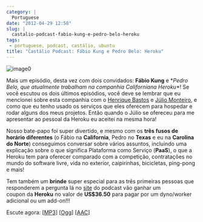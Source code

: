 ```yaml
---
category: |
  Portuguese
date: "2012-04-29 12:58"
slug: |
  castalio-podcast-fabio-kung-e-pedro-belo-heroku
tags:
 - portuguese, podcast, castálio, ubuntu
title: "Castálio Podcast: Fábio Kung e Pedro Belo: Heroku"
---
```


![image0](http://media.tumblr.com/tumblr_m2jf6aE8Ic1r7yex1.jpg)

Mais um episódio, desta vez com dois convidados: **Fábio
Kung** e \**Pedro Belo, que atualmente trabalham na companhia
Californiana Heroku*\*! Se você escutou os dois últimos episódios, você
deve se lembrar que eu mencionei sobre esta companhia com o [Henrique
Bastos](http://www.castalio.info/henrique-bastos-welcome-to-the-django/) e [Júlio
Monteiro](http://www.castalio.info/julio-monteiro-jobscore/), e como que
eu tenho usado os serviços que eles oferecem para hospedar e rodar
alguns dos meus projetos. Então quando o Júlio se ofereceu para me
apresentar ao pessoal da Heroku eu aceitei na mesma hora!

Nosso bate-papo foi super divertido, e mesmo com os **três fusos de
horário diferentes** (o Fábio na **California**, Pedro no **Texas** e eu
na **Carolina do Norte**) conseguimos conversar sobre vários assuntos,
incluindo uma explicação sobre o que significa Plataforma como Serviço
(**PaaS**), o que a Heroku tem para oferecer comparado com a competição,
contratações no mundo do software livre, vida no exterior, caipirinhas,
bicicletas, ping-pong e mais!

Tem também um **brinde** super especial para as três primeiras pessoas
que responderem a pergunta lá no [site](http://www.castalio.info) do
podcast vão ganhar um coupon da **Heroku** no valor
de **US\$36.50** para pagar por um dyno/worker adicional ou um add-on!!!

Escute agora:
\[[MP3](http://media.blubrry.com/castalio/p/www.castalio.gnulinuxbrasil.org/castalio-podcast-35.mp3)\]
\[[Ogg](http://media.blubrry.com/castalio/p/www.castalio.gnulinuxbrasil.org/castalio-podcast-35.ogg)\]
\[[AAC](http://media.blubrry.com/castalio/p/www.castalio.gnulinuxbrasil.org/castalio-podcast-35.m4a)\]
